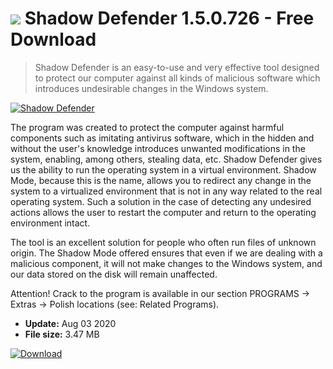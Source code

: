 # ![](https://cdn.softexe.net/static/icon/7/shadow-defender-10287.png) Shadow Defender 1.5.0.726  - Free Download

> Shadow Defender is an easy-to-use and very effective tool designed to protect our computer against all kinds of malicious software which introduces undesirable changes in the Windows system.

[![Shadow Defender](https://gallery.dpcdn.pl/imgc/Tools/25944/g_-_420x350_1.5_-_x20130919190327_0.png)](https://softexe.net/win/security-privacy/other/shadow-defender:pRbhg.html)

The program was created to protect the computer against harmful components such as imitating antivirus software, which in the hidden and without the user's knowledge introduces unwanted modifications in the system, enabling, among others, stealing data, etc. Shadow Defender gives us the ability to run the operating system in a virtual environment. Shadow Mode, because this is the name, allows you to redirect any change in the system to a virtualized environment that is not in any way related to the real operating system. Such a solution in the case of detecting any undesired actions allows the user to restart the computer and return to the operating environment intact.
 
 The tool is an excellent solution for people who often run files of unknown origin. The Shadow Mode offered ensures that even if we are dealing with a malicious component, it will not make changes to the Windows system, and our data stored on the disk will remain unaffected.
 
 Attention!
 Crack to the program is available in our section PROGRAMS -&gt; Extras -&gt; Polish locations (see: Related Programs).


- **Update:** Aug 03 2020
- **File size:** 3.47 MB

[![Download](https://cdn.softexe.net/static/img/download.png)](https://softexe.net/win/security-privacy/other/shadow-defender:pRbhg.html)

